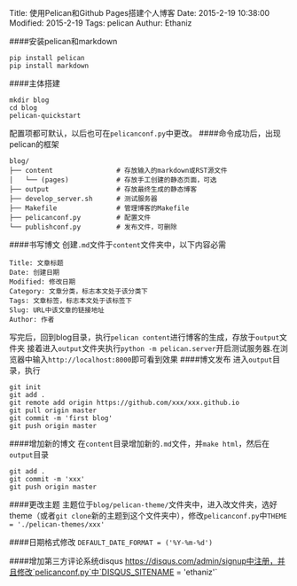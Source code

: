 Title: 使用Pelican和Github Pages搭建个人博客
Date: 2015-2-19 10:38:00
Modified: 2015-2-19
Tags: pelican
Authur: Ethaniz

####安装pelican和markdown
```
pip install pelican
pip install markdown
```
####主体搭建
```
mkdir blog
cd blog
pelican-quickstart
```
配置项都可默认，以后也可在`pelicanconf.py`中更改。
####命令成功后，出现pelican的框架
```
blog/
├── content                # 存放输入的markdown或RST源文件
│   └── (pages)            # 存放手工创建的静态页面，可选
├── output                 # 存放最终生成的静态博客
├── develop_server.sh      # 测试服务器
├── Makefile               # 管理博客的Makefile
├── pelicanconf.py         # 配置文件
└── publishconf.py         # 发布文件，可删除
```
####书写博文
创建`.md`文件于`content`文件夹中，以下内容必需
```
Title: 文章标题
Date: 创建日期
Modified: 修改日期
Category: 文章分类，标志本文处于该分类下
Tags: 文章标签，标志本文处于该标签下
Slug: URL中该文章的链接地址
Author: 作者
```
写完后，回到blog目录，执行`pelican content`进行博客的生成，存放于`output`文件夹
接着进入`output`文件夹执行`python -m pelican.server`开启测试服务器.在浏览器中输入`http://localhost:8000`即可看到效果
####博文发布
进入`output`目录，执行
```
git init
git add .
git remote add origin https://github.com/xxx/xxx.github.io
git pull origin master
git commit -m 'first blog'
git push origin master
```
####增加新的博文
在`content`目录增加新的`.md`文件，并`make html`，然后在`output`目录
```
git add .
git commit -m 'xxx'
git push origin master
```
####更改主题
主题位于`blog/pelican-theme/`文件夹中，进入改文件夹，选好theme（或者`git clone`新的主题到这个文件夹中），修改`pelicanconf.py`中`THEME = './pelican-themes/xxx'`

####日期格式修改
`DEFAULT_DATE_FORMAT = ('%Y-%m-%d')`

####增加第三方评论系统disqus
https://disqus.com/admin/signup中注册，并且修改`pelicanconf.py`中`DISQUS_SITENAME = 'ethaniz'`
